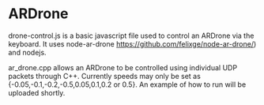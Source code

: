 # ARDrone

drone-control.js is a basic javascript file used to control an ARDrone via the keyboard. It uses node-ar-drone https://github.com/felixge/node-ar-drone/) and nodejs. 

ar_drone.cpp allows an ARDrone to be controlled using individual UDP packets through C++. Currently speeds may only be set as {-0.05,-0.1,-0.2,-0.5,0.05,0.1,0.2 or 0.5}. An example of how to run will be uploaded shortly.